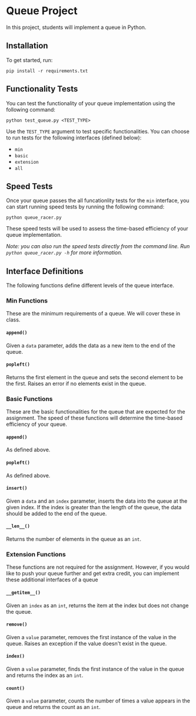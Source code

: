 # Queue Project
In this project, students will implement a queue in Python.

## Installation
To get started, run:

```
pip install -r requirements.txt
```

## Functionality Tests
You can test the functionality of your queue implementation using the following
command:

```
python test_queue.py <TEST_TYPE>
```
Use the `TEST_TYPE` argument to test specific functionalities.
You can choose to run tests for the following interfaces (defined below):

- `min`
- `basic`
- `extension`
- `all`

## Speed Tests
Once your queue passes the all funcationlity tests for the `min` interface, you can start
running speed tests by running the following command:

```
python queue_racer.py
```

These speed tests will be used to assess the time-based efficiency of your queue implementation.

*Note: you can also run the speed tests directly from the command line. Run `python queue_racer.py -h`
for more information.*

## Interface Definitions
The following functions define different levels of the queue interface.

### Min Functions
These are the minimum requirements of a queue. We will cover these in class.

#### `append()`
Given a `data` parameter, adds the data as a new item to the end of the queue.

#### `popleft()`
Returns the first element in the queue and sets the second element to be the first.
Raises an error if no elements exist in the queue.


### Basic Functions
These are the basic functionalities for the queue that are expected for the assignment.
The speed of these functions will determine the time-based efficiency of your queue.

#### `append()`
As defined above.

#### `popleft()`
As defined above.

#### `insert()`
Given a `data` and an `index` parameter, inserts the data into the queue at the given index.
If the index is greater than the length of the queue, the data should be added to the end of the queue.

#### `__len__()`
Returns the number of elements in the queue as an `int`.

### Extension Functions
These functions are not required for the assignment. However, if you would like to push
your queue further and get extra credit, you can implement these additional interfaces of
a queue

#### `__getitem__()`
Given an `index` as an `int`, returns the item at the index but does not change the queue.

#### `remove()`
Given a `value` parameter, removes the first instance of the value in the queue.
Raises an exception if the value doesn't exist in the queue.

#### `index()`
Given a `value` parameter, finds the first instance of the value in the queue
and returns the index as an `int`.

#### `count()`
Given a `value` parameter, counts the number of times a value appears in the queue and
returns the count as an `int`.
